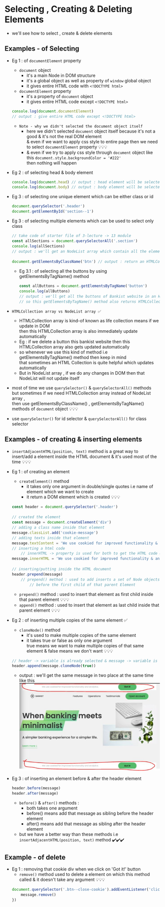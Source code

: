 # Selecting , Creating & Deleting Elements

- we'll see how to select , create & delete elements 

## Examples - of Selecting 

- Eg 1 : of `documentElement` property
    - `document` object 
        - it's a main Node in DOM structure 
        - it's a global object as well as property of `window` global object
        - it gives entire HTML code with `<!DOCTYPE html>`
    - `documentElement` property 
        - it's a property of `document` object
        - it gives entire HTML code except `<!DOCTYPE html>`
    ```js
    console.log(document.documentElement)
    // output : give entire HTML code except <!DOCTYPE html>
    ```
    - `Note - why we didn't selected the document object itself`
        - here we didn't selected `document` object itself because it's not a good & it's not the real DOM element <br>
            & even if we want to apply css style to entire page then we need to select `documentElement` property 💡💡💡 
        - & even if we try to apply css style through `document` object like this `document.style.backgroundColor = '#222'` <br>
            then nothing will happen 

- Eg 2 : of selecting head & body element
    ```js
    console.log(document.head) // output : head element will be selected
    console.log(document.body) // output : body element will be selected
    ```

- Eg 3 : of selecting one unique element which can be either class or id 
    ```js
    document.querySelector('.header') 
    document.getElementById('section--1')
    ``` 

- Eg 3 : of selecting multiple elements which can be used to select only class
    ```js
    // take code of starter file of 3-lecture -> 13 module
    const allSections = document.querySelectorAll('.section')
    console.log(allSections)
    // output : we'll get an NodeList array which contain all the elements which has that class name

    document.getElementsByClassName('btn') // output : return an HTMLCollection array 💡💡💡
    ```
    - Eg 3.1 : of selecting all the buttons by using getElementsByTagName() method
        ```js
        const allButtons = document.getElementsByTagName('button')
        console.log(allButtons)
        // output : we'll get all the buttons of Bankist website in an HTMLCollection array
        // so this getElementsByTagName() method also returns HTMLCollection array ✔️✔️✔️
        ```

- `HTMLCollection array vs NodeList array ✅`
    - HTMLCollection array is kind-of known as life collection means if we update in DOM <br>
        then this HTMLCollection array is also immediately update automatically
    - Eg : if we delete a button this bankist website then this HTMLCollection array also gets updated automatically
    - so whenever we use this kind of method i.e getElementsByTagName() method then keep in mind <br>
        that sometimes an HTML Collection is quite helpful which updates automatically
    - But in NodeList array , if we do any changes in DOM then that NodeList will not update itself 

- most of time we use `querySelector()` & `querySelectorAll()` methods <br>
    but sometimes if we need HTMLCollection array instead of NodeList array , <br>
    then use getElementsByClassName() , getElementsByTagName() methods of `document` object 💡💡💡

- use `querySelector()` for id selector & `querySelectorAll()` for class selector

## Examples - of creating & inserting elements

- `insertAdjacentHTML(position, text)` method is a great way to insert/add a element inside the HTML document & it's used most of the time 💡💡💡 

- Eg 1 : of creating an element 
    - `createElement()` method 
        - it takes only one argument in double/single quotes i.e name of element which we want to create 
        - it return a DOM element which is created 💡💡💡
    ```js
    const header = document.querySelector('.header')

    // created the element 
    const message = document.createElement('div')
    // adding a class name inside that element 
    message.classList.add('cookie-message')
    // adding texts inside that element
    message.textContent = 'We use cookied for improved functionality & analytics'
    // inserting a html code 
        // innerHTML -> property is used for both to get the HTML code & set the HTML code 💡💡💡
    message.innerHTML = 'We use cookied for improved functionality & analytics. <button class="btn btn--close-cookie">Got it!</button>'

    // inserting/putting inside the HTML document
    header.prepend(message) 
        // prepend() method : used to add inserts a set of Node objects or string objects 
            // before the first child of that parent Element 
    ```
    - `prepend()` method : used to insert that element as first child inside that parent element 💡💡💡
    - `append()` method : used to insert that element as last child inside that parent element 💡💡💡

- Eg 2 : of inserting multiple copies of the same element ✅
    - `cloneNode()` method 
        - it's used to make multiple copies of the same element 
        - it takes true or false as only one argument <br>
            true means we want to make multiple copies of that same element & false means we don't want 💡💡💡 
    ```js
    // header -> variable is already selected & message -> variable is created , now 
    header.append(message.cloneNode(true))
    ```
    - output : we'll get the same message in two place at the same time like this 
        ![same message in two place](../notes-pics/13-module/5-lecture/lecture-5-0.jpg)
    
- Eg 3 : of inserting an element before & after the header element 
    ```js
    header.before(message)
    header.after(message)
    ```
    - `before()` & `after()` methods : 
        - both takes one argument 
        - before() means add that message as sibling before the header element    
        - after() means add that message as sibling after the header element 
    - but we have a better way than these methods i.e `insertAdjacentHTML(position, text)` method ✔️✔️✔️

## Example - of delete 

- Eg 1 : removing that cookie div when we click on 'Got it!' button
    - `remove()` method used to delete a element on which this method called & it doesn't take any argument 💡💡💡
    ```js
    document.querySelector('.btn--close-cookie').addEventListener('click' , function() {
        message.remove()
    })
    ```
